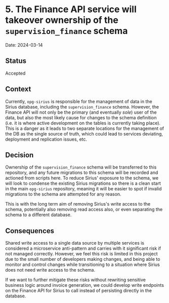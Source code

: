 # 5. The Finance API service will takeover ownership of the `supervision_finance` schema

Date: 2024-03-14

## Status

Accepted

## Context

Currently, `opg-sirius` is responsible for the management of data in the Sirius database, including the `supervision_finance` 
schema. However, the Finance API will not only be the primary (and eventually _sole_) user of the data, but also the most
likely cause for changes to the schema definition (i.e. it is where active development on the tables is currently taking
place). This is a danger as it leads to two separate locations for the management of the DB as the single source of truth, 
which could lead to services deviating, deployment and replication issues, etc.

## Decision

Ownership of the `supervision_finance` schema will be transferred to this repository, and any future migrations to this 
schema will be recorded and actioned from scripts here. To reduce Sirius' exposure to the schema, we will look to condense
the existing Sirius migrations so there is a clean start in the main `opg-sirius` repository, meaning it will be easier
to spot if invalid migrations to the schema are attempted for any reason.

This is with the long term aim of removing Sirius's write access to the schema, potentially also removing read access also,
or even separating the schema to a different database.

## Consequences

Shared write access to a single data source by multiple services is considered a microservice anti-pattern and carries
with it significant risk if not managed correctly. However, we feel this risk is limited in this project due to the
small number of developers making changes, and being able to monitor and control changes while transitioning to a 
situation where Sirius does not need write access to the schema.

If we want to further mitigate these risks without rewriting sensitive business logic around invoice generation, we could
develop write endpoints on the Finance API for Sirius to call instead of persisting directly in the database.